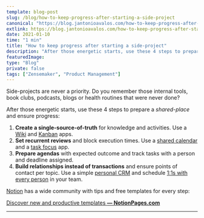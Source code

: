 ```yaml
---
template: blog-post
slug: /blog/how-to-keep-progress-after-starting-a-side-project
canonical: "https://blog.jantonioavalos.com/how-to-keep-progress-after-starting-a-side-project"
extlink: https://blog.jantonioavalos.com/how-to-keep-progress-after-starting-a-side-project
date: 2021-01-10
time: "1 min"
title: "How to keep progress after starting a side-project"
description: "After those energetic starts, use these 4 steps to prepare a shared-place and ensure progress..."
featuredImage:
type: "Blog"
private: false
tags: ["Zensemaker", "Product Management"]
---
```


Side-projects are never a priority. Do you remember those internal tools, book clubs, podcasts, blogs or health routines that were never done?

After those energetic starts, use these 4 steps to prepare a _shared-place_ and ensure progress:

1. **Create a single-source-of-truth** for knowledge and activities. Use a [Wiki](https://www.notion.so/guides/how-to-build-a-wiki-for-your-product-team) and [Kanban](https://blog.trello.com/kanban-101) apps.
2. **Set recurrent reviews** and block execution times. Use a [shared calendar](https://www.any.do/) and a [task focus](https://www.focustodo.cn/) app.
3. **Prepare agendas** with expected outcome and track tasks with a person and deadline assigned.
4. **Build relationships instead of transactions** and ensure points of contact per topic. Use a simple [personal CRM](https://www.ourfabriq.com/) and schedule [1:1s with every person](https://fellow.app/blog/2019/one-on-one-meeting-definitive-guide/) in your team.

[Notion](https://www.notion.so/) has a wide community with tips and free templates for every step:

[Discover new and productive templates **— NotionPages.com**](https://notionpages.com/)

---
